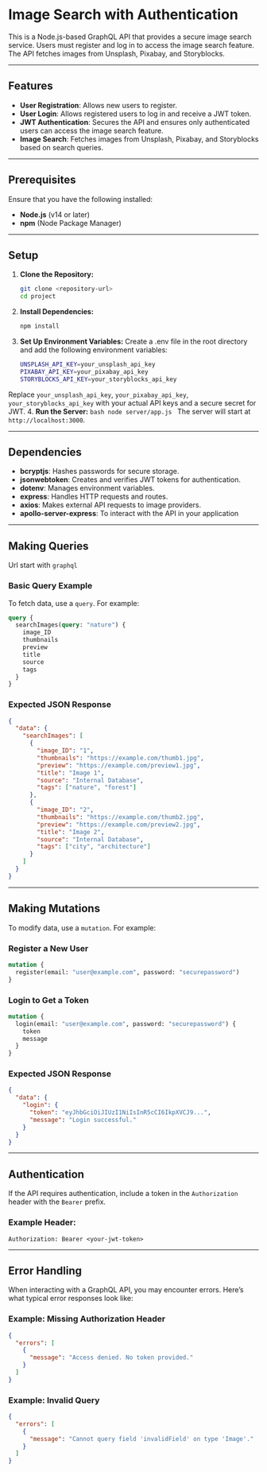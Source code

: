 # **Image Search with Authentication**

This is a Node.js-based GraphQL API that provides a secure image search service. Users must register and log in to access the image search feature. The API fetches images from Unsplash, Pixabay, and Storyblocks.

---

## **Features**

- **User Registration**: Allows new users to register.
- **User Login**: Allows registered users to log in and receive a JWT token.
- **JWT Authentication**: Secures the API and ensures only authenticated users can access the image search feature.
- **Image Search**: Fetches images from Unsplash, Pixabay, and Storyblocks based on search queries.

---

## **Prerequisites**

Ensure that you have the following installed:

- **Node.js** (v14 or later)
- **npm** (Node Package Manager)

---

## **Setup**

1. **Clone the Repository:**
    ```bash
    git clone <repository-url>
    cd project
    ```
2. **Install Dependencies:**
    ```bash
    npm install
    ```
3. **Set Up Environment Variables:**
Create a .env file in the root directory and add the following environment variables:
    ```bash
    UNSPLASH_API_KEY=your_unsplash_api_key
    PIXABAY_API_KEY=your_pixabay_api_key
    STORYBLOCKS_API_KEY=your_storyblocks_api_key
    ```
Replace `your_unsplash_api_key`, `your_pixabay_api_key`, `your_storyblocks_api_key` with your actual API keys and a secure secret for JWT.
4. **Run the Server:**
    ```bash
    node server/app.js
    ```
The server will start at `http://localhost:3000`.

---

## **Dependencies**

- **bcryptjs**: Hashes passwords for secure storage.
- **jsonwebtoken**: Creates and verifies JWT tokens for authentication.
- **dotenv**: Manages environment variables.
- **express**: Handles HTTP requests and routes.
- **axios**: Makes external API requests to image providers.
- **apollo-server-express**: To interact with the API in your application

---

## **Making Queries**

Url start with `graphql`

### **Basic Query Example**

To fetch data, use a `query`. For example:

```graphql
query {
  searchImages(query: "nature") {
    image_ID
    thumbnails
    preview
    title
    source
    tags
  }
}
```

### **Expected JSON Response**
```json
{
  "data": {
    "searchImages": [
      {
        "image_ID": "1",
        "thumbnails": "https://example.com/thumb1.jpg",
        "preview": "https://example.com/preview1.jpg",
        "title": "Image 1",
        "source": "Internal Database",
        "tags": ["nature", "forest"]
      },
      {
        "image_ID": "2",
        "thumbnails": "https://example.com/thumb2.jpg",
        "preview": "https://example.com/preview2.jpg",
        "title": "Image 2",
        "source": "Internal Database",
        "tags": ["city", "architecture"]
      }
    ]
  }
}
```

---

## **Making Mutations**

To modify data, use a `mutation`. For example:

### **Register a New User**
```graphql
mutation {
  register(email: "user@example.com", password: "securepassword")
}
```

### **Login to Get a Token**
```graphql
mutation {
  login(email: "user@example.com", password: "securepassword") {
    token
    message
  }
}
```

### **Expected JSON Response**
```json
{
  "data": {
    "login": {
      "token": "eyJhbGciOiJIUzI1NiIsInR5cCI6IkpXVCJ9...",
      "message": "Login successful."
    }
  }
}
```

---

## **Authentication**

If the API requires authentication, include a token in the `Authorization` header with the `Bearer` prefix.

### Example Header:
```
Authorization: Bearer <your-jwt-token>
```

---

## **Error Handling**

When interacting with a GraphQL API, you may encounter errors. Here’s what typical error responses look like:

### **Example: Missing Authorization Header**
```json
{
  "errors": [
    {
      "message": "Access denied. No token provided."
    }
  ]
}
```

### **Example: Invalid Query**
```json
{
  "errors": [
    {
      "message": "Cannot query field 'invalidField' on type 'Image'."
    }
  ]
}
```
